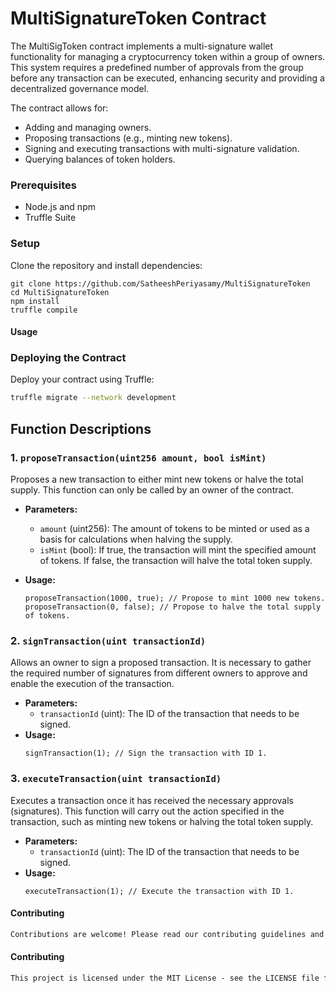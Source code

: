# MultiSignatureToken Contract
The MultiSigToken contract implements a multi-signature wallet functionality for managing a cryptocurrency token within a group of owners. This system requires a predefined number of approvals from the group before any transaction can be executed, enhancing security and providing a decentralized governance model.

The contract allows for:
- Adding and managing owners.
- Proposing transactions (e.g., minting new tokens).
- Signing and executing transactions with multi-signature validation.
- Querying balances of token holders.

### Prerequisites
- Node.js and npm
- Truffle Suite

### Setup
Clone the repository and install dependencies:
```
git clone https://github.com/SatheeshPeriyasamy/MultiSignatureToken
cd MultiSignatureToken
npm install
truffle compile
```


#### Usage
### Deploying the Contract
Deploy your contract using Truffle:
```bash
truffle migrate --network development
```

## Function Descriptions

### 1. `proposeTransaction(uint256 amount, bool isMint)`
Proposes a new transaction to either mint new tokens or halve the total supply. This function can only be called by an owner of the contract.

- **Parameters:**
  - `amount` (uint256): The amount of tokens to be minted or used as a basis for calculations when halving the supply.
  - `isMint` (bool): If true, the transaction will mint the specified amount of tokens. If false, the transaction will halve the total token supply.
  
- **Usage:**
  ```solidity
  proposeTransaction(1000, true); // Propose to mint 1000 new tokens.
  proposeTransaction(0, false); // Propose to halve the total supply of tokens.

### 2. `signTransaction(uint transactionId)`
Allows an owner to sign a proposed transaction. It is necessary to gather the required number of signatures from different owners to approve and enable the execution of the transaction.
- **Parameters:**
  - `transactionId` (uint): The ID of the transaction that needs to be signed.
- **Usage:**
  ```solidity
  signTransaction(1); // Sign the transaction with ID 1.

### 3. `executeTransaction(uint transactionId)`
Executes a transaction once it has received the necessary approvals (signatures). This function will carry out the action specified in the transaction, such as minting new tokens or halving the total token supply.
- **Parameters:**
  - `transactionId` (uint): The ID of the transaction that needs to be signed.
- **Usage:**
  ```solidity
  executeTransaction(1); // Execute the transaction with ID 1.

#### Contributing
```markdown
Contributions are welcome! Please read our contributing guidelines and submit pull requests to our repository.
```

#### Contributing
```markdown
This project is licensed under the MIT License - see the LICENSE file for details.

